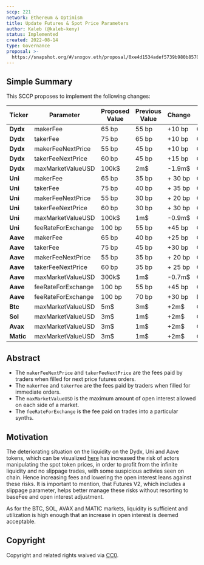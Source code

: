 ```yaml
---
sccp: 221
network: Ethereum & Optimism
title: Update Futures & Spot Price Parameters
author: Kaleb (@kaleb-keny)
status: Implemented
created: 2022-08-14
type: Governance
proposal: >-
  https://snapshot.org/#/snxgov.eth/proposal/0xe4d1534adef5739b980b8570714fe887f85a8fdc14b529c20b5aaeb2811d9177
---
```


## Simple Summary

<!--"If you can't explain it simply, you don't understand it well enough." Provide a simplified and layman-accessible explanation of the SCCP.-->

This SCCP proposes to implement the following changes:

| **Ticker** 	| **Parameter**      	| **Proposed Value** 	| **Previous Value** 	| **Change** 	| **Network** 	|
|------------	|--------------------	|--------------------	|--------------------	|------------	|-------------	|
| **Dydx**   	| makerFee           	| 65 bp              	| 55 bp              	| +10 bp     	| Optimism    	|
| **Dydx**   	| takerFee           	| 75 bp              	| 65 bp              	| +10 bp     	| Optimism    	|
| **Dydx**   	| makerFeeNextPrice  	| 55 bp              	| 45 bp              	| +10 bp     	| Optimism    	|
| **Dydx**   	| takerFeeNextPrice  	| 60 bp              	| 45 bp              	| +15 bp     	| Optimism    	|
| **Dydx**   	| maxMarketValueUSD  	| 100k$              	| 2m$                	| -1.9m$     	| Optimism    	|
| **Uni**    	| makerFee           	| 65 bp              	| 35 bp              	| + 30 bp    	| Optimism    	|
| **Uni**    	| takerFee           	| 75 bp              	| 40 bp              	| + 35 bp    	| Optimism    	|
| **Uni**    	| makerFeeNextPrice  	| 55 bp              	| 30 bp              	| + 20 bp    	| Optimism    	|
| **Uni**    	| takerFeeNextPrice  	| 60 bp              	| 30 bp              	| + 30 bp    	| Optimism    	|
| **Uni**    	| maxMarketValueUSD  	| 100k$              	| 1m$                	| -0.9m$     	| Optimism    	|
| **Uni**    	| feeRateForExchange 	| 100 bp             	| 55 bp              	| +45 bp     	| Optimism    	|
| **Aave**   	| makerFee           	| 65 bp              	| 40 bp              	| +25 bp     	| Optimism    	|
| **Aave**   	| takerFee           	| 75 bp              	| 45 bp              	| +30 bp     	| Optimism    	|
| **Aave**   	| makerFeeNextPrice  	| 55 bp              	| 35 bp              	| + 20 bp    	| Optimism    	|
| **Aave**   	| takerFeeNextPrice  	| 60 bp              	| 35 bp              	| + 25 bp    	| Optimism    	|
| **Aave**   	| maxMarketValueUSD  	| 300k$              	| 1m$                	| -0.7m$     	| Optimism    	|
| **Aave**   	| feeRateForExchange 	| 100 bp             	| 55 bp              	| +45 bp     	| Optimism    	|
| **Aave**   	| feeRateForExchange 	| 100 bp             	| 70 bp              	| +30 bp     	| Ethereum    	|
| **Btc**    	| maxMarketValueUSD  	| 5m$                	| 3m$                	| +2m$       	| Optimism    	|
| **Sol**    	| maxMarketValueUSD  	| 3m$                	| 1m$                	| +2m$       	| Optimism    	|
| **Avax**   	| maxMarketValueUSD  	| 3m$                	| 1m$                	| +2m$       	| Optimism    	|
| **Matic**  	| maxMarketValueUSD  	| 3m$                	| 1m$                	| +2m$       	| Optimism    	|

## Abstract

<!--A short (~200 word) description of the variable change proposed.-->

- The `makerFeeNextPrice` and `takerFeeNextPrice` are the fees paid by traders when filled for next price futures orders.
- The `makerFee` and `takerFee` are the fees paid by traders when filled for immediate orders.
- The `maxMarketValueUSD` is the maximum amount of open interest allowed on each side of a market.
- The `feeRateForExchange` is the fee paid on trades into a particular synths.

## Motivation

<!--The motivation is critical for SCCPs that want to update variables within Synthetix. It should clearly explain why the existing variable is not incentive aligned. SCCP submissions without sufficient motivation may be rejected outright.-->

The deteriorating situation on the liquidity on the Dydx, Uni and Aave tokens, which can be visualized [here](https://www.dropbox.com/s/3dm1c6pjknjzrf7/futures.csv?dl=0) has increased the risk of actors manipulating the spot token prices, in order to profit from the infinite liquidity and no slippage trades, with some suspicious activies seen on chain. Hence increasing fees and lowering the open interest leans against these risks. It is important to mention, that Futures V2, which includes a slippage parameter, helps better manage these risks without resorting to baseFee and open interest adjustment.

As for the BTC, SOL, AVAX and MATIC markets, liquidity is sufficient and utilization is high enough that an increase in open interest is deemed acceptable.

## Copyright

Copyright and related rights waived via [CC0](https://creativecommons.org/publicdomain/zero/1.0/).
